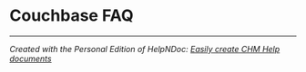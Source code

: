 # Couchbase FAQ


***
_Created with the Personal Edition of HelpNDoc: [Easily create CHM Help documents](<https://www.helpndoc.com/feature-tour>)_
